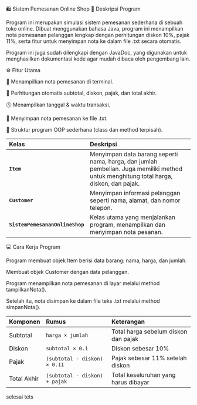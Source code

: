 🛍️ Sistem Pemesanan Online Shop
📖 Deskripsi Program

Program ini merupakan simulasi sistem pemesanan sederhana di sebuah toko online.
Dibuat menggunakan bahasa Java, program ini menampilkan nota pemesanan pelanggan lengkap dengan perhitungan diskon 10%, pajak 11%, serta fitur untuk menyimpan nota ke dalam file .txt secara otomatis.

Program ini juga sudah dilengkapi dengan JavaDoc, yang digunakan untuk menghasilkan dokumentasi kode agar mudah dibaca oleh pengembang lain.

⚙️ Fitur Utama

🧾 Menampilkan nota pemesanan di terminal.

💸 Perhitungan otomatis subtotal, diskon, pajak, dan total akhir.

🕓 Menampilkan tanggal & waktu transaksi.

💾 Menyimpan nota pemesanan ke file .txt.

🧠 Struktur program OOP sederhana (class dan method terpisah).

| Kelas                           | Deskripsi                                                                                                                              |
| :------------------------------ | :------------------------------------------------------------------------------------------------------------------------------------- |
| **`Item`**                      | Menyimpan data barang seperti nama, harga, dan jumlah pembelian. Juga memiliki method untuk menghitung total harga, diskon, dan pajak. |
| **`Customer`**                  | Menyimpan informasi pelanggan seperti nama, alamat, dan nomor telepon.                                                                 |
| **`SistemPemesananOnlineShop`** | Kelas utama yang menjalankan program, menampilkan dan menyimpan nota pesanan.                                                          |

💻 Cara Kerja Program

Program membuat objek Item berisi data barang: nama, harga, dan jumlah.

Membuat objek Customer dengan data pelanggan.

Program menampilkan nota pemesanan di layar melalui method tampilkanNota().

Setelah itu, nota disimpan ke dalam file teks .txt melalui method simpanNota().

| Komponen    | Rumus                         | Keterangan                           |
| :---------- | :---------------------------- | :----------------------------------- |
| Subtotal    | `harga × jumlah`              | Total harga sebelum diskon dan pajak |
| Diskon      | `subtotal × 0.1`              | Diskon sebesar 10%                   |
| Pajak       | `(subtotal - diskon) × 0.11`  | Pajak sebesar 11% setelah diskon     |
| Total Akhir | `(subtotal - diskon) + pajak` | Total keseluruhan yang harus dibayar |

selesai
tets